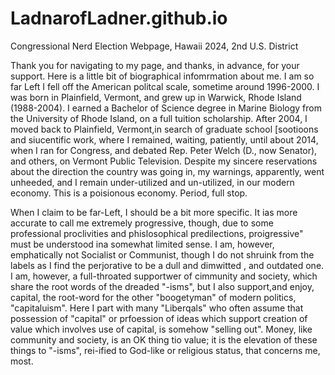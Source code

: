 # LadnarofLadner.github.io
Congressional Nerd Election Webpage, Hawaii 2024, 2nd U.S. District

<p>Thank you for navigating to my page, and thanks, in advance, for your support. Here is a little bit of biographical infomrmation about me. I am so far Left I fell off the American politcal scale, sometime around 1996-2000. I was born in Plainfield, Vermont, and grew up in Warwick, Rhode Island (1988-2004). I earned a Bachelor of Science degree in Marine Biology from the University of Rhode Island, on a full tuition scholarship. After 2004, I moved back to Plainfield, Vermont,in search of graduate school [sootioons and siucentific work, where I remained, waiting, patiently, until about 2014, when I ran for Congress, and debated Rep. Peter Welch (D., now Senator), and others, on Vermont Public Television. Despite my sincere reservations about the direction the country was going in, my warnings, apparently, went unheeded, and I remain under-utilized and un-utilized, in our modern economy. This is a poisionous economy. Period, full stop.</p>

<p>When I claim to be far-Left, I should be a bit more specific. It ias more accurate to call me extremely  progressive, though, due to some professional proclivities and phislosophical predilections, proigressive" must be understood ina  somewhat limited sense. I am, however, emphatically not Socialist or Communist, though I do not shruink from the labels as I find the perjorative to be a dull and dimwitted , and outdated one. I am, however, a full-throated supportwer of cimmunity and society, which share the root words of the dreaded "-isms", but I also support,and enjoy, capital, the root-word for the other "boogetyman" of modern politics, "capitaluism". Here I part with many "Liberqals" who often assume that possession of "capital" or prfoession of ideas which support creation of value which involves use of capital, is somehow "selling out". Money, like community and society, is an OK thing tio value; it is the elevation of these things to "-isms", rei-ified to God-like or religious status, that concerns me, most.</p>
